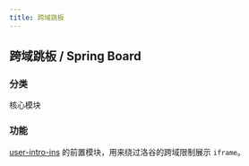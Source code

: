 ```yaml
---
title: 跨域跳板
---
```


## 跨域跳板 / Spring Board

### 分类

核心模块

### 功能

[user-intro-ins](./user-intro-ins.md) 的前置模块，用来绕过洛谷的跨域限制展示 `iframe`。
